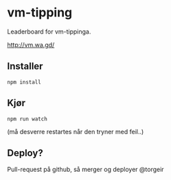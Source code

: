 # vm-tipping

Leaderboard for vm-tippinga.

http://vm.wa.gd/

## Installer

    npm install

## Kjør

    npm run watch

(må desverre restartes når den tryner med feil..)

## Deploy?

Pull-request på github, så merger og deployer @torgeir
